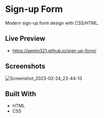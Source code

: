 <h1>Sign-up Form</h1>

<p>Modern sign-up form design with CSS/HTML.</p>

## Live Preview

- https://aemin321.github.io/sign-up-form/

## Screenshots

![Screenshot_2023-02-24_23-44-13](https://user-images.githubusercontent.com/121065444/221288983-7f1d621a-be24-4b55-98b7-5dadf27fe845.png)

## Built With

- HTML
- CSS
